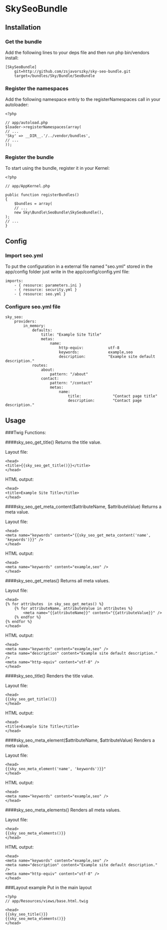 # SkySeoBundle

## Installation

### Get the bundle
Add the following lines to your deps file and then run php bin/vendors install:

    [SkySeoBundle]
        git=http://github.com/zsjavorszky/sky-seo-bundle.git
        target=/bundles/Sky/Bundle/SeoBundle

### Register the namespaces
Add the following namespace entriy to the registerNamespaces call in your autoloader:

    <?php
    
    // app/autoload.php
    $loader->registerNamespaces(array(
    // ...
    'Sky' => __DIR__.'/../vendor/bundles',
    // ...
    ));

### Register the bundle
To start using the bundle, register it in your Kernel:

    <?php
    
    // app/AppKernel.php
    
    public function registerBundles()
    {
        $bundles = array(
        // ...
        new Sky\Bundle\SeoBundle\SkySeoBundle(),
    );
    // ...
    }


## Config

### Import seo.yml
To put the configuration in a external file named "seo.yml" stored in the app/config folder just write in the app/config/config.yml file:

    imports:
        - { resource: parameters.ini }
        - { resource: security.yml }
        - { resource: seo.yml }

### Configure seo.yml file
    sky_seo:
        providers:
            in_memory:
                defaults:
                    title: "Example Site Title"
                    metas:
                        name:
                            http-equiv:           utf-8
                            keywords:             example,seo
                            description:          "Example site default description."
                routes:
                    about:
                        pattern: "/about"
                    contact:
                        pattern: "/contact"
                        metas:
                            name:
                                title:              "Contact page title"
                                description:        "Contact page description."


## Usage 

###Twig Functions:

####sky_seo_get_title()
Returns the title value.

Layout file:

    <head>
    <title>{{sky_seo_get_title()}}</title>
    </head>

HTML output:

    <head>
    <title>Example Site Title</title>
    </head>

####sky_seo_get_meta_content($attributeName, $attributeValue)
Returns a meta value.

Layout file:

    <head>
    <meta name="keywords" content="{{sky_seo_get_meta_content('name', 'keywords')}}" />
    </head>

HTML output:

    <head>
    <meta name="keywords" content="example,seo" />
    </head>

####sky_seo_get_metas()
Returns all meta values.

Layout file:

    <head>
    {% for attributes  in sky_seo_get_metas() %}
        {% for attributeName, attributeValue in attributes %}
            <meta name="{{attributeName}}" content="{{attributeValue}}" />
        {% endfor %}                
    {% endfor %}
    </head>

HTML output:

    <head>
    <meta name="keywords" content="example,seo" />
    <meta name="description" content="Example site default description." />
    <meta name="http-equiv" content="utf-8" />
    </head>

####sky_seo_title()
Renders the title value.

Layout file:

    <head>
    {{sky_seo_get_title()}}
    </head>

HTML output:

    <head>
    <title>Example Site Title</title>
    </head>

####sky_seo_meta_element($attributeName, $attributeValue)
Renders a meta value.

Layout file:

    <head>
    {{sky_seo_meta_element('name', 'keywords')}}"
    </head>

HTML output:

    <head>
    <meta name="keywords" content="example,seo" />
    </head>

####sky_seo_meta_elements()
Renders all meta values.

Layout file:

    <head>
    {{sky_seo_meta_elements()}}
    </head>

HTML output:

    <head>
    <meta name="keywords" content="example,seo" />
    <meta name="description" content="Example site default description." />
    <meta name="http-equiv" content="utf-8" />
    </head>


###Layout example
Put in the main layout

    <?php
    // app/Resources/views/base.html.twig

    <head>
    {{sky_seo_title()}}
    {{sky_seo_meta_elements()}}
    </head>

